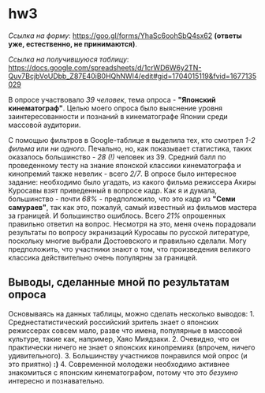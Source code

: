 # hw3
*Ссылка на форму*: https://goo.gl/forms/YhaSc6oohSbQ4sx62 **(ответы уже, естественно, не принимаются)**.

*Ссылка на получившуюся таблицу*: https://docs.google.com/spreadsheets/d/1crWD6W6y2TN-Quv7BcjbVoUDbb_Z87E40iB0HQhNWI4/edit#gid=1704015119&fvid=1677135029

В опросе участвовало *39 человек*, тема опроса - **"Японский кинематограф"**. Целью моего опроса было выяснение уровня заинтересованности и познаний в кинематографе Японии среди массовой аудитории.

С помощью фильтров в Google-таблице я выделила тех, кто смотрел *1-2 фильма* или *ни одного*. Печально, но, как показывает статистика, таких оказалось большинство - *28 (!)* человек из 39. Средний балл по проведенному тесту на знание японской классики кинематографа и кинопремий также невелик - всего *2/7*. В опросе было интересное задание: необходимо было угадать, из какого фильма режиссера Акиры Куросавы взят приведенный в вопросе кадр. Как я и думала, большинство - почти *68%* - предположило, что это кадр из **"Семи самураев"**, так как это, пожалуй, самый известный из фильмов мастера за границей. И большинство ошиблось. Всего *21%* опрошенных правильно ответил на вопрос. Несмотря на это, меня очень порадовали результаты по вопросу экранизаций Куросавы по русской литературе, поскольку многие выбрали Достоевского и правильно сделали. Могу предположить, что участники знают о том, что произведения великого классика действительно очень популярны за границей. 

## Выводы, сделанные мной по результатам опроса

Основываясь на данных таблицы, можно сделать несколько выводов:
    1. Среднестатистический российский зритель знает о японских режиссерах совсем мало, разве что имена, популярные в массовой культуре, такие как, например, Хаяо Миядзаки.
    2. Очевидно, что он практически ничего не знает о японских кинопремиях (впрочем, ничего удивительного).
    3. Большинству участников понравился мой опрос (и это приятно) **:)**
    4. Современной молодежи необходимо активнее знакомиться с японским кинематографом, потому что это *безумно* интересно и познавательно.

